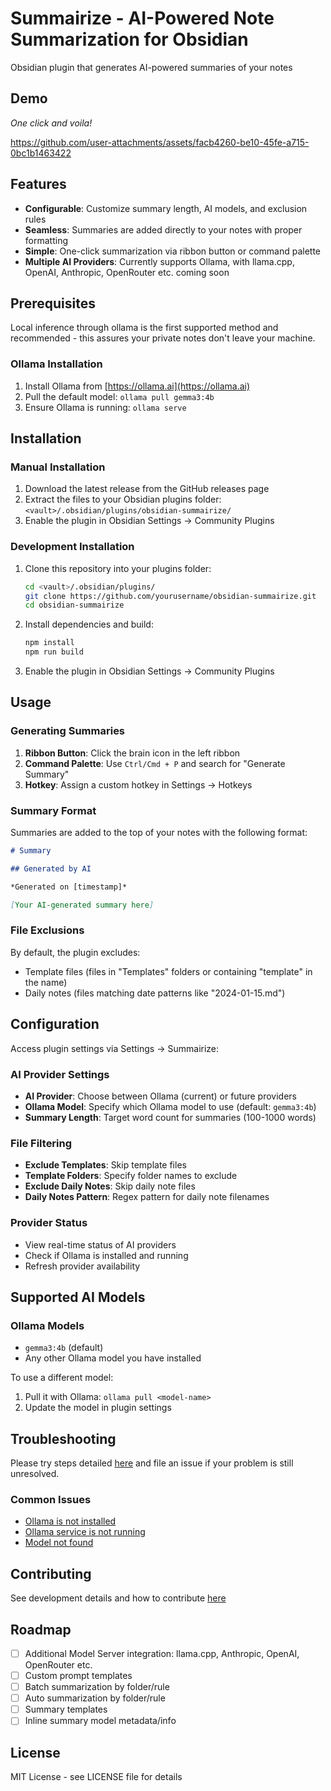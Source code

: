 # Summairize - AI-Powered Note Summarization for Obsidian

Obsidian plugin that generates AI-powered summaries of your notes

## Demo

*One click and voila!*

https://github.com/user-attachments/assets/facb4260-be10-45fe-a715-0bc1b1463422

## Features

- **Configurable**: Customize summary length, AI models, and exclusion rules
- **Seamless**: Summaries are added directly to your notes with proper formatting
- **Simple**: One-click summarization via ribbon button or command palette
- **Multiple AI Providers**: Currently supports Ollama, with llama.cpp, OpenAI, Anthropic, OpenRouter etc. coming soon

## Prerequisites

Local inference through ollama is the first supported method and recommended - this assures your private notes don't leave your machine.

### Ollama Installation

1. Install Ollama from [https://ollama.ai](https://ollama.ai)
2. Pull the default model: `ollama pull gemma3:4b`
3. Ensure Ollama is running: `ollama serve`

## Installation

### Manual Installation

1. Download the latest release from the GitHub releases page
2. Extract the files to your Obsidian plugins folder: `<vault>/.obsidian/plugins/obsidian-summairize/`
3. Enable the plugin in Obsidian Settings → Community Plugins

### Development Installation

1. Clone this repository into your plugins folder:
   ```bash
   cd <vault>/.obsidian/plugins/
   git clone https://github.com/yourusername/obsidian-summairize.git
   cd obsidian-summairize
   ```

2. Install dependencies and build:
   ```bash
   npm install
   npm run build
   ```

3. Enable the plugin in Obsidian Settings → Community Plugins

## Usage

### Generating Summaries

1. **Ribbon Button**: Click the brain icon in the left ribbon
2. **Command Palette**: Use `Ctrl/Cmd + P` and search for "Generate Summary"
3. **Hotkey**: Assign a custom hotkey in Settings → Hotkeys

### Summary Format

Summaries are added to the top of your notes with the following format:

```markdown
# Summary

## Generated by AI

*Generated on [timestamp]*

[Your AI-generated summary here]
```

### File Exclusions

By default, the plugin excludes:
- Template files (files in "Templates" folders or containing "template" in the name)
- Daily notes (files matching date patterns like "2024-01-15.md")

## Configuration

Access plugin settings via Settings → Summairize:

### AI Provider Settings
- **AI Provider**: Choose between Ollama (current) or future providers
- **Ollama Model**: Specify which Ollama model to use (default: `gemma3:4b`)
- **Summary Length**: Target word count for summaries (100-1000 words)

### File Filtering
- **Exclude Templates**: Skip template files
- **Template Folders**: Specify folder names to exclude
- **Exclude Daily Notes**: Skip daily note files
- **Daily Notes Pattern**: Regex pattern for daily note filenames

### Provider Status
- View real-time status of AI providers
- Check if Ollama is installed and running
- Refresh provider availability

## Supported AI Models

### Ollama Models
- `gemma3:4b` (default)
- Any other Ollama model you have installed

To use a different model:
1. Pull it with Ollama: `ollama pull <model-name>`
2. Update the model in plugin settings

## Troubleshooting

Please try steps detailed [here](docs/TROUBLESHOOTING.md) and file an issue if your problem is still unresolved. 
### Common Issues

- [Ollama is not installed](docs/TROUBLESHOOTING.md#step-1-verify-ollama-installation)
- [Ollama service is not running](docs/TROUBLESHOOTING.md#step-2-check-ollama-service)
- [Model not found](docs/TROUBLESHOOTING.md#step-3-check-model-availability)

## Contributing

See development details and how to contribute [here](docs/CONTRIBUTING.md)
## Roadmap

- [ ] Additional Model Server integration: llama.cpp, Anthropic, OpenAI, OpenRouter etc.
- [ ] Custom prompt templates
- [ ] Batch summarization by folder/rule
- [ ] Auto summarization by folder/rule
- [ ] Summary templates
- [ ] Inline summary model metadata/info

## License

MIT License - see LICENSE file for details
